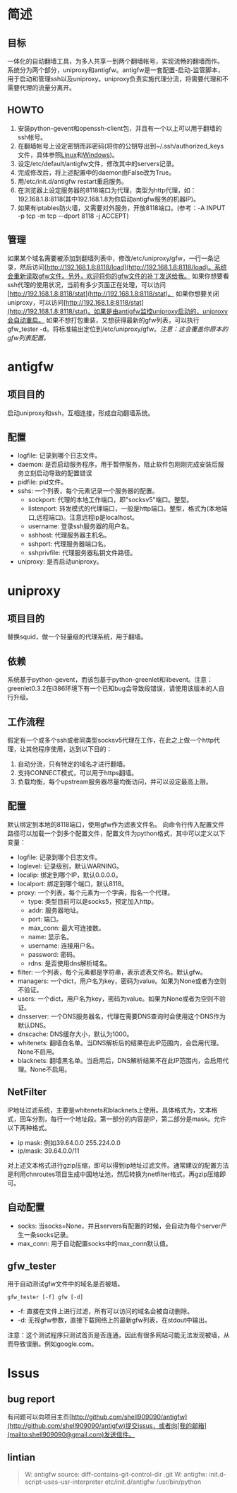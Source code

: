 # 简述 #

## 目标 ##
一体化的自动翻墙工具，为多人共享一到两个翻墙帐号，实现流畅的翻墙而作。
系统分为两个部分，uniproxy和antigfw。antigfw是一套配置-启动-监管脚本，用于启动和管理ssh以及uniproxy。uniproxy负责实施代理分流，将需要代理和不需要代理的流量分离开。

## HOWTO ##

1. 安装python-gevent和openssh-client包，并且有一个以上可以用于翻墙的ssh帐号。
2. 在翻墙帐号上设定密钥而非密码(将你的公钥导出到~/.ssh/authorized_keys文件，具体参照[Linux](http://blog.yening.cn/2006/10/30/187.html)和[Windows](http://butian.org/knowledge/linux/1632.html))。
3. 设定/etc/default/antigfw文件，修改其中的servers记录。
4. 完成修改后，将上述配置中的daemon由False改为True。
5. 用/etc/init.d/antigfw restart重启服务。
6. 在浏览器上设定服务器的8118端口为代理，类型为http代理，如：192.168.1.8:8118(其中192.168.1.8为你启动antigfw服务的机器IP)。
7. 如果有iptables防火墙，又需要对外服务，开放8118端口。(参考：-A INPUT -p tcp -m tcp --dport 8118 -j ACCEPT)

## 管理 ##
如果某个域名需要被添加到翻墙列表中，修改/etc/uniproxy/gfw，一行一条记录，然后访问[http://192.168.1.8:8118/load](http://192.168.1.8:8118/load)。系统会重新读取gfw文件。另外，欢迎将你的gfw文件的补丁发送给我。
如果你想要看ssh代理的使用状况，当前有多少页面正在处理，可以访问[http://192.168.1.8:8118/stat](http://192.168.1.8:8118/stat)。
如果你想要关闭uniproxy，可以访问[http://192.168.1.8:8118/stat](http://192.168.1.8:8118/stat)。如果是由antigfw监控uniproxy启动的，uniproxy会自动重启。
如果不想打包重装，又想获得最新的gfw列表，可以执行gfw_tester -d。将标准输出定位到/etc/uniproxy/gfw。*注意：这会覆盖你原本的gfw列表配置。*

# antigfw #

## 项目目的 ##
启动uniproxy和ssh，互相连接，形成自动翻墙系统。

## 配置 ##

* logfile: 记录到哪个日志文件。
* daemon: 是否启动服务程序，用于暂停服务，阻止软件包刚刚完成安装后服务立刻启动导致的配置错误
* pidfile: pid文件。
* sshs: 一个列表，每个元素记录一个服务器的配置。
  * sockport: 代理的本地工作端口，即"socksv5"端口。整型。
  * listenport: 转发模式的代理端口，一般是http端口。整型，格式为(本地端口,远程端口)。注意远程ip是localhost。
  * username: 登录ssh服务器的用户名。
  * sshhost: 代理服务器主机名。
  * sshport: 代理服务器端口名。
  * sshprivfile: 代理服务器私钥文件路径。
* uniproxy: 是否启动uniproxy。

# uniproxy #

## 项目目的 ##
替换squid，做一个轻量级的代理系统，用于翻墙。

## 依赖 ##
系统基于python-gevent，而该包基于python-greenlet和libevent。注意：greenlet0.3.2在i386环境下有一个已知bug会导致段错误，请使用该版本的人自行升级。

## 工作流程 ##
假定有一个或多个ssh或者同类型socksv5代理在工作，在此之上做一个http代理，让其他程序使用，达到以下目的：

1. 自动分流，只有特定的域名才进行翻墙。
2. 支持CONNECT模式，可以用于https翻墙。
3. 负载均衡，每个upstream服务器尽量均衡访问，并可以设定最高上限。

## 配置 ##
默认绑定到本地的8118端口，使用gfw作为滤表文件名。
向命令行传入配置文件路径可以加载一个到多个配置文件，配置文件为python格式，其中可以定义以下变量：

* logfile: 记录到哪个日志文件。
* loglevel: 记录级别，默认WARNING。
* localip: 绑定到哪个IP，默认0.0.0.0。
* localport: 绑定到哪个端口，默认8118。
* proxy: 一个列表，每个元素为一个字典，指名一个代理。
  * type: 类型目前可以是socks5，预定加入http。
  * addr: 服务器地址。
  * port: 端口。
  * max\_conn: 最大可连接数。
  * name: 显示名。
  * username: 连接用户名。
  * password: 密码。
  * rdns: 是否使用dns解析域名。
* filter: 一个列表，每个元素都是字符串，表示滤表文件名。默认gfw。
* managers: 一个dict，用户名为key，密码为value。如果为None或者为空则不验证。
* users: 一个dict，用户名为key，密码为value。如果为None或者为空则不验证。
* dnsserver: 一个DNS服务器名，代理在需要DNS查询时会使用这个DNS作为默认DNS。
* dnscache: DNS缓存大小，默认为1000。
* whitenets: 翻墙白名单。当DNS解析后的结果在此IP范围内，会启用代理。None不启用。
* blacknets: 翻墙黑名单。当启用后，DNS解析结果不在此IP范围内，会启用代理。None不启用。

## NetFilter ##

IP地址过滤系统，主要是whitenets和blacknets上使用。具体格式为，文本格式，回车分割，每行一个地址段。第一部分的内容是IP，第二部分是mask。允许以下两种格式。

* ip mask: 例如39.64.0.0 255.224.0.0
* ip/mask: 39.64.0.0/11

对上述文本格式进行gzip压缩，即可以得到ip地址过滤文件。通常建议的配置方法是利用chnroutes项目生成中国地址池，然后转换为netfilter格式，再gzip压缩即可。

## 自动配置 ##

* socks: 当socks=None，并且servers有配置的时候，会自动为每个server产生一条socks记录。
* max\_conn: 用于自动配置socks中的max\_conn默认值。

## gfw_tester ##
用于自动测试gfw文件中的域名是否被墙。

	gfw_tester [-f] gfw [-d]

* -f: 直接在文件上进行过滤，所有可以访问的域名会被自动删除。
* -d: 无视gfw参数，直接下载网络上的最新gfw列表，在stdout中输出。

注意：这个测试程序只测试首页是否连通，因此有很多网站可能无法发现被墙，从而导致误删。例如google.com。

# Issus #

## bug report ##
有问题可以向项目主页[http://github.com/shell909090/antigfw](http://github.com/shell909090/antigfw)提交issus，或者向[我的邮箱](mailto:shell909090@gmail.com)发送信件。

## lintian ##
> W: antigfw source: diff-contains-git-control-dir .git
> W: antigfw: init.d-script-uses-usr-interpreter etc/init.d/antigfw /usr/bin/python
